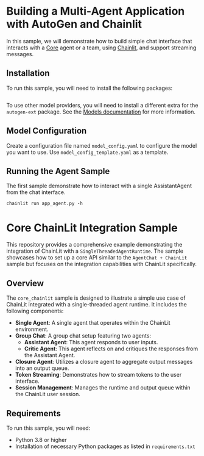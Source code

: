 # Building a Multi-Agent Application with AutoGen and Chainlit

In this sample, we will demonstrate how to build simple chat interface that
interacts with a [Core](https://microsoft.github.io/autogen/stable/user-guide/core-user-guide/index.html)
agent or a team, using [Chainlit](https://github.com/Chainlit/chainlit),
and support streaming messages.

## Installation

To run this sample, you will need to install the following packages:

```shell

```

To use other model providers, you will need to install a different extra
for the `autogen-ext` package.
See the [Models documentation](https://microsoft.github.io/autogen/stable/user-guide/agentchat-user-guide/tutorial/models.html) for more information.

## Model Configuration

Create a configuration file named `model_config.yaml` to configure the model
you want to use. Use `model_config_template.yaml` as a template.

## Running the Agent Sample

The first sample demonstrate how to interact with a single AssistantAgent
from the chat interface.

```shell
chainlit run app_agent.py -h
```

# Core ChainLit Integration Sample

This repository provides a comprehensive example demonstrating the integration of ChainLit with a `SingleThreadedAgentRuntime`. The sample showcases how to set up a core API similar to the `AgentChat + ChainLit` sample but focuses on the integration capabilities with ChainLit specifically.

## Overview

The `core_chainlit` sample is designed to illustrate a simple use case of ChainLit integrated with a single-threaded agent runtime. It includes the following components:

- **Single Agent**: A single agent that operates within the ChainLit environment.
- **Group Chat**: A group chat setup featuring two agents:
  - **Assistant Agent**: This agent responds to user inputs.
  - **Critic Agent**: This agent reflects on and critiques the responses from the Assistant Agent.
- **Closure Agent**: Utilizes a closure agent to aggregate output messages into an output queue.
- **Token Streaming**: Demonstrates how to stream tokens to the user interface.
- **Session Management**: Manages the runtime and output queue within the ChainLit user session.

## Requirements

To run this sample, you will need:
- Python 3.8 or higher
- Installation of necessary Python packages as listed in `requirements.txt`

